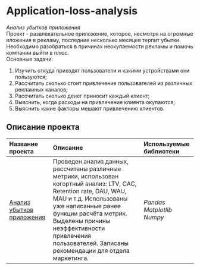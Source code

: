 # Application-loss-analysis
*Анализ убытков приложения*   
Проект - развлекательное приложение, которое, несмотря на огромные вложения в рекламу, последние несколько месяцев терпит убытки. Необходимо разобраться в причинах неокупаемости рекламы и помочь компании выйти в плюс.   
Основные задачи: 
1. Изучить откуда приходят пользователи и какими устройствами они пользуются;
2. Рассчитать сколько стоит привлечение пользователей из различных рекламных каналов;
3. Рассчитать сколько денег приносит каждый клиент;
4. Выяснить, когда расходы на привлечение клиента окупаются;
5. Выяснить какие факторы мешают привлечению клиентов.
## Описание проекта
| **Название проекта** | **Описание** | **Используемые библиотеки** |
| :-------------------- | :-------------------- |:--------------------|
| [Анализ убытков приложения ](https://github.com/guzal-chukhlebova/Application-loss-analysis/blob/main/%D0%90%D0%BD%D0%B0%D0%BB%D0%B8%D0%B7%20%D1%83%D0%B1%D1%8B%D1%82%D0%BA%D0%BE%D0%B2%20%D0%BF%D1%80%D0%B8%D0%BB%D0%BE%D0%B6%D0%B5%D0%BD%D0%B8%D1%8F%20.ipynb)|Проведен анализ данных, рассчитаны различные метрики, использован когортный анализ: LTV, CAC, Retention rate, DAU, WAU, MAU и т.д. Использованы уже написанные ранее функции расчёта метрик. Выделены причины неэффективности привлечения пользователей. Записаны рекомендации для отдела маркетинга.| *Pandas Matplotlib Numpy* |

